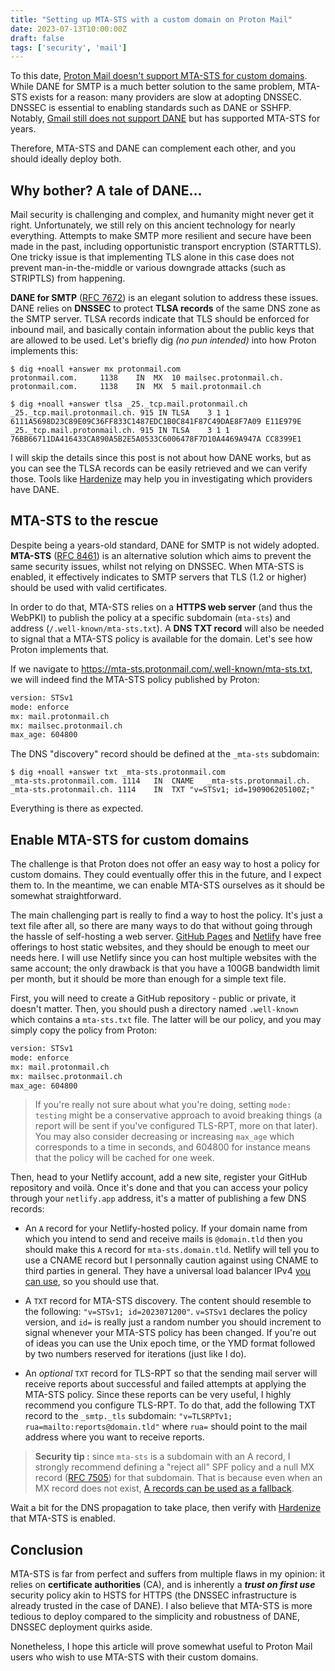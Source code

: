 ```yaml
---
title: "Setting up MTA-STS with a custom domain on Proton Mail"
date: 2023-07-13T10:00:00Z
draft: false
tags: ['security', 'mail']
---
```


To this date, [Proton Mail doesn't support MTA-STS for custom domains](https://old.reddit.com/r/ProtonMail/comments/y6q6g8/mtasts_for_custom_domains/). While DANE for SMTP is a much better solution to the same problem, MTA-STS exists for a reason: many providers are slow at adopting DNSSEC. DNSSEC is essential to enabling standards such as DANE or SSHFP. Notably, [Gmail still does not support DANE](https://www.hardenize.com/report/gmail.com/1689164394#email_dane) but has supported MTA-STS for years.

Therefore, MTA-STS and DANE can complement each other, and you should ideally deploy both.


## Why bother? A tale of DANE...
Mail security is challenging and complex, and humanity might never get it right. Unfortunately, we still rely on this ancient technology for nearly everything. Attempts to make SMTP more resilient and secure have been made in the past, including opportunistic transport encryption (STARTTLS). One tricky issue is that implementing TLS alone in this case does not prevent man-in-the-middle or various downgrade attacks (such as STRIPTLS) from happening.

**DANE for SMTP** ([RFC 7672](https://datatracker.ietf.org/doc/html/rfc7672)) is an elegant solution to address these issues. DANE relies on **DNSSEC** to protect **TLSA records** of the same DNS zone as the SMTP server. TLSA records indicate that TLS should be enforced for inbound mail, and basically contain information about the public keys that are allowed to be used. Let's briefly dig *(no pun intended)* into how Proton implements this:

```
$ dig +noall +answer mx protonmail.com
protonmail.com.		1138	IN	MX	10 mailsec.protonmail.ch.
protonmail.com.		1138	IN	MX	5 mail.protonmail.ch
```

```
$ dig +noall +answer tlsa _25._tcp.mail.protonmail.ch
_25._tcp.mail.protonmail.ch. 915 IN	TLSA	3 1 1 6111A5698D23C89E09C36FF833C1487EDC1B0C841F87C49DAE8F7A09 E11E979E
_25._tcp.mail.protonmail.ch. 915 IN	TLSA	3 1 1 76BB66711DA416433CA890A5B2E5A0533C6006478F7D10A4469A947A CC8399E1
```

I will skip the details since this post is not about how DANE works, but as you can see the TLSA records can be easily retrieved and we can verify those. Tools like [Hardenize](https://www.hardenize.com/) may help you in investigating which providers have DANE.


## MTA-STS to the rescue
Despite being a years-old standard, DANE for SMTP is not widely adopted. **MTA-STS** ([RFC 8461](https://datatracker.ietf.org/doc/html/rfc8461)) is an alternative solution which aims to prevent the same security issues, whilst not relying on DNSSEC. When MTA-STS is enabled, it effectively indicates to SMTP servers that TLS (1.2 or higher) should be used with valid certificates.

In order to do that, MTA-STS relies on a **HTTPS web server** (and thus the WebPKI) to publish the policy at a specific subdomain (`mta-sts`) and address (`/.well-known/mta-sts.txt`). A **DNS TXT record** will also be needed to signal that a MTA-STS policy is available for the domain. Let's see how Proton implements that.

If we navigate to https://mta-sts.protonmail.com/.well-known/mta-sts.txt, we will indeed find the MTA-STS policy published by Proton:

```txt
version: STSv1
mode: enforce
mx: mail.protonmail.ch
mx: mailsec.protonmail.ch
max_age: 604800
```

The DNS "discovery" record should be defined at the `_mta-sts` subdomain:

```
$ dig +noall +answer txt _mta-sts.protonmail.com
_mta-sts.protonmail.com. 1114	IN	CNAME	_mta-sts.protonmail.ch.
_mta-sts.protonmail.ch.	1114	IN	TXT	"v=STSv1; id=190906205100Z;"
```

Everything is there as expected.


## Enable MTA-STS for custom domains
The challenge is that Proton does not offer an easy way to host a policy for custom domains. They could eventually offer this in the future, and I expect them to. In the meantime, we can enable MTA-STS ourselves as it should be somewhat straightforward.

The main challenging part is really to find a way to host the policy. It's just a text file after all, so there are many ways to do that without going through the hassle of self-hosting a web server. [GitHub Pages](https://pages.github.com/) and [Netlify](https://www.netlify.com/) have free offerings to host static websites, and they should be enough to meet our needs here. I will use Netlify since you can host multiple websites with the same account; the only drawback is that you have a 100GB bandwidth limit per month, but it should be more than enough for a simple text file.

First, you will need to create a GitHub repository - public or private, it doesn't matter. Then, you should push a directory named `.well-known` which contains a `mta-sts.txt` file. The latter will be our policy, and you may simply copy the policy from Proton:

```txt
version: STSv1
mode: enforce
mx: mail.protonmail.ch
mx: mailsec.protonmail.ch
max_age: 604800
```

> If you're really not sure about what you're doing, setting `mode: testing` might be a conservative approach to avoid breaking things (a report will be sent if you've configured TLS-RPT, more on that later). You may also consider decreasing or increasing `max_age` which corresponds to a time in seconds, and 604800 for instance means that the policy will be cached for one week.

Then, head to your Netlify account, add a new site, register your GitHub repository and voilà. Once it's done and that you can access your policy through your `netlify.app` address, it's a matter of publishing a few DNS records:

- An `A` record for your Netlify-hosted policy. If your domain name from which you intend to send and receive mails is `@domain.tld` then you should make this `A` record for `mta-sts.domain.tld`. Netlify will tell you to use a CNAME record but I personnally caution against using CNAME to third parties in general. They have a universal load balancer IPv4 [you can use](https://docs.netlify.com/domains-https/custom-domains/configure-external-dns/), so you should use that.

- A `TXT` record for MTA-STS discovery. The content should resemble to the following: `"v=STSv1; id=2023071200"`. `v=STSv1` declares the policy version, and `id=` is really just a random number you should increment to signal whenever your MTA-STS policy has been changed. If you're out of ideas you can use the Unix epoch time, or the YMD format followed by two numbers reserved for iterations (just like I do).

- An *optional* `TXT` record for TLS-RPT so that the sending mail server will receive reports about successful and failed attempts at applying the MTA-STS policy. Since these reports can be very useful, I highly recommend you configure TLS-RPT. To do that, add the following TXT record to the `_smtp._tls` subdomain: `"v=TLSRPTv1; rua=mailto:reports@domain.tld"` where `rua=` should point to the mail address where you want to receive reports.

> **Security tip :** since `mta-sts` is a subdomain with an A record, I strongly recommend defining a "reject all" SPF policy and a null MX record ([RFC 7505](https://www.rfc-editor.org/rfc/rfc7505)) for that subdomain. That is because even when an MX record does not exist, [A records can be used as a fallback](https://www.rfc-editor.org/rfc/rfc5321#section-5).

Wait a bit for the DNS propagation to take place, then verify with [Hardenize](https://www.hardenize.com/) that MTA-STS is enabled.


## Conclusion
MTA-STS is far from perfect and suffers from multiple flaws in my opinion: it relies on **certificate authorities** (CA), and is inherently a ***trust on first use*** security policy akin to HSTS for HTTPS (the DNSSEC infrastructure is already trusted in the case of DANE). I also believe that MTA-STS is more tedious to deploy compared to the simplicity and robustness of DANE, DNSSEC deployment quirks aside.

Nonetheless, I hope this article will prove somewhat useful to Proton Mail users who wish to use MTA-STS with their custom domains.
